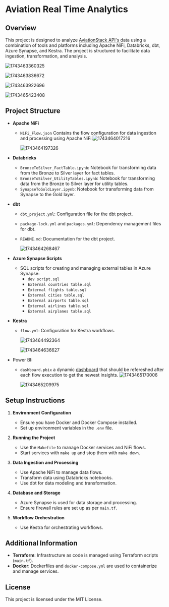 # Aviation Real Time Analytics

## Overview

This project is designed to analyze [AviationStack API's ](https://aviationstack.com)data using a combination of tools and platforms including Apache NiFi, Databricks, dbt, Azure Synapse, and Kestra. The project is structured to facilitate data ingestion, transformation, and analysis.

![1743463360325](images/README/1743463360325.png)

![1743463836672](images/README/1743463836672.png)

![1743463922696](images/README/1743463922696.png)

![1743465423408](images/README/1743465423408.png)

## Project Structure

- **Apache NiFi**

  - `NiFi_Flow.json` Contains the flow configuration for data ingestion and processing using Apache NiFi.![1743464017216](images/README/1743464017216.png)

    ![1743464197326](images/README/1743464197326.png)
- **Databricks**

  - `BronzeToSilver_FactTable.ipynb`: Notebook for transforming data from the Bronze to Silver layer for fact tables.
  - `BronzeToSilver_UtilityTables.ipynb`: Notebook for transforming data from the Bronze to Silver layer for utility tables.
  - `SynapseToGoldLayer.ipynb`: Notebook for transforming data from Synapse to the Gold layer.
- **dbt**

  - `dbt_project.yml`: Configuration file for the dbt project.
  - `package-lock.yml` and `packages.yml`: Dependency management files for dbt.
  - `README.md`: Documentation for the dbt project.

    ![1743464268467](images/README/1743464268467.png)
- **Azure Synapse Scripts**

  - SQL scripts for creating and managing external tables in Azure Synapse:
    - `dev script.sql`
    - `External countries table.sql`
    - `External flights table.sql`
    - `External cities table.sql`
    - `External airports table.sql`
    - `External airlines table.sql`
    - `External airplanes table.sql`
- **Kestra**

  - `flow.yml`: Configuration for Kestra workflows.

    ![1743464492364](images/README/1743464492364.png)

    ![1743464636627](images/README/1743464636627.png)
- Power BI:

  - `dashboard.pbix` a dynamic [dashboard](https://app.powerbi.com/links/MTvIODZSbN?ctid=7f3a6ceb-c511-477b-a21a-ea83ceae53d8&pbi\_source=linkShare) that should be refereshed after each flow execution to get the newest insights.
    ![1743465170006](images/README/1743465170006.png)

    ![1743465209975](images/README/1743465209975.png)

## Setup Instructions

1. **Environment Configuration**

   - Ensure you have Docker and Docker Compose installed.
   - Set up environment variables in the `.env` file.
2. **Running the Project**

   - Use the `Makefile` to manage Docker services and NiFi flows.
   - Start services with `make up` and stop them with `make down`.
3. **Data Ingestion and Processing**

   - Use Apache NiFi to manage data flows.
   - Transform data using Databricks notebooks.
   - Use dbt for data modeling and transformation.
4. **Database and Storage**

   - Azure Synapse is used for data storage and processing.
   - Ensure firewall rules are set up as per `main.tf`.
5. **Workflow Orchestration**

   - Use Kestra for orchestrating workflows.

## Additional Information

- **Terraform**: Infrastructure as code is managed using Terraform scripts (`main.tf`).
- **Docker**: Dockerfiles and `docker-compose.yml` are used to containerize and manage services.

## License

This project is licensed under the MIT License.
